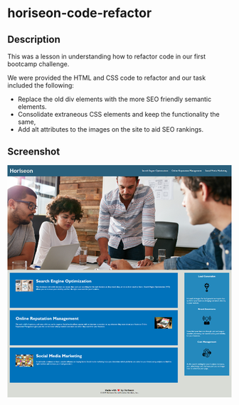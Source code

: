 <h1>horiseon-code-refactor</h1>

<h2>Description</h2>

<p>This was a lesson in understanding how to refactor code in our first bootcamp challenge.<br></p>

<p>We were provided the HTML and CSS code to refactor and our task included the following:</p>

  <ul>
    <li>Replace the old div elements with the more SEO friendly semantic elements.</li>
    <li>Consolidate extraneous CSS elements and keep the functionality the same,</li>
    <li>Add alt attributes to the images on the site to aid SEO rankings.</li>
  </ul>

<h2>Screenshot</h2>

<img src="./assets/images/hoiseon-screenshot.png">
